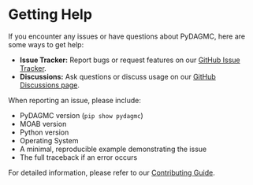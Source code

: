 # Getting Help

If you encounter any issues or have questions about PyDAGMC, here are
some ways to get help:

* **Issue Tracker:** Report bugs or request features on our [GitHub Issue Tracker](https://github.com/svalinn/pydagmc/issues).
* **Discussions:** Ask questions or discuss usage on our [GitHub Discussions page](https://github.com/svalinn/pydagmc/discussions).

When reporting an issue, please include:

* PyDAGMC version (`pip show pydagmc`)
* MOAB version
* Python version
* Operating System
* A minimal, reproducible example demonstrating the issue
* The full traceback if an error occurs

For detailed information, please refer to our [Contributing Guide](contributing.md).
